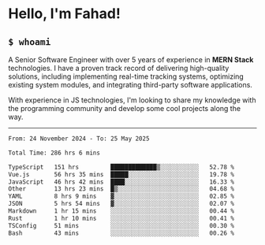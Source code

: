 <h1>Hello, I'm Fahad!</h1>

<h2><code>$ whoami</code></h2>

A Senior Software Engineer with over 5 years of experience in **MERN Stack** technologies. I have a proven track record of delivering high-quality solutions, including implementing real-time tracking systems, optimizing existing system modules, and integrating third-party software applications.

With experience in JS technologies, I'm looking to share my knowledge with the programming community and develop some cool projects along the way.

---

<!--START_SECTION:waka-->

```txt
From: 24 November 2024 - To: 25 May 2025

Total Time: 286 hrs 6 mins

TypeScript   151 hrs         █████████████▒░░░░░░░░░░░   52.78 %
Vue.js       56 hrs 35 mins  █████░░░░░░░░░░░░░░░░░░░░   19.78 %
JavaScript   46 hrs 42 mins  ████░░░░░░░░░░░░░░░░░░░░░   16.33 %
Other        13 hrs 23 mins  █▒░░░░░░░░░░░░░░░░░░░░░░░   04.68 %
YAML         8 hrs 9 mins    ▓░░░░░░░░░░░░░░░░░░░░░░░░   02.85 %
JSON         5 hrs 54 mins   ▓░░░░░░░░░░░░░░░░░░░░░░░░   02.07 %
Markdown     1 hr 15 mins    ░░░░░░░░░░░░░░░░░░░░░░░░░   00.44 %
Rust         1 hr 10 mins    ░░░░░░░░░░░░░░░░░░░░░░░░░   00.41 %
TSConfig     51 mins         ░░░░░░░░░░░░░░░░░░░░░░░░░   00.30 %
Bash         43 mins         ░░░░░░░░░░░░░░░░░░░░░░░░░   00.26 %
```

<!--END_SECTION:waka-->

<!--
**heyFahad/heyFahad** is a ✨ _special_ ✨ repository because its `README.md` (this file) appears on your GitHub profile.

Here are some ideas to get you started:

- 🔭 I’m currently working on ...
- 🌱 I’m currently learning ...
- 👯 I’m looking to collaborate on ...
- 🤔 I’m looking for help with ...
- 💬 Ask me about ...
- 📫 How to reach me: ...
- 😄 Pronouns: ...
- ⚡ Fun fact: ...
-->
